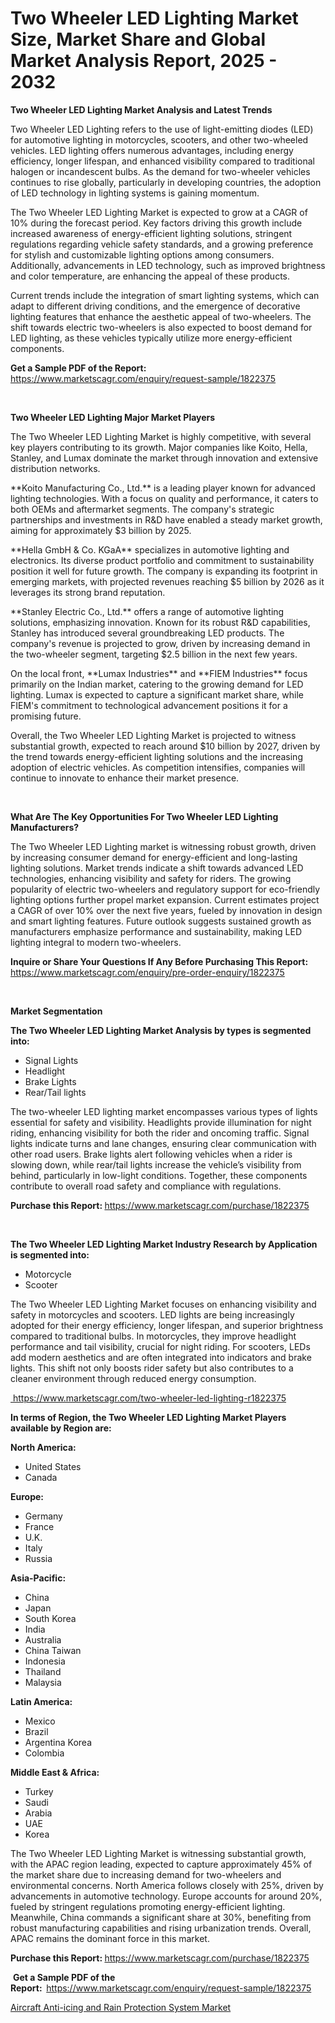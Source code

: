 <p><h1>Two Wheeler LED Lighting Market Size, Market Share and Global Market Analysis Report, 2025 - 2032</h1></p><p><strong>Two Wheeler LED Lighting Market Analysis and Latest Trends</strong></p>
<p><p>Two Wheeler LED Lighting refers to the use of light-emitting diodes (LED) for automotive lighting in motorcycles, scooters, and other two-wheeled vehicles. LED lighting offers numerous advantages, including energy efficiency, longer lifespan, and enhanced visibility compared to traditional halogen or incandescent bulbs. As the demand for two-wheeler vehicles continues to rise globally, particularly in developing countries, the adoption of LED technology in lighting systems is gaining momentum.</p><p>The Two Wheeler LED Lighting Market is expected to grow at a CAGR of 10% during the forecast period. Key factors driving this growth include increased awareness of energy-efficient lighting solutions, stringent regulations regarding vehicle safety standards, and a growing preference for stylish and customizable lighting options among consumers. Additionally, advancements in LED technology, such as improved brightness and color temperature, are enhancing the appeal of these products.</p><p>Current trends include the integration of smart lighting systems, which can adapt to different driving conditions, and the emergence of decorative lighting features that enhance the aesthetic appeal of two-wheelers. The shift towards electric two-wheelers is also expected to boost demand for LED lighting, as these vehicles typically utilize more energy-efficient components.</p></p>
<p><strong>Get a Sample PDF of the Report:&nbsp;</strong> <a href="https://www.marketscagr.com/enquiry/request-sample/1822375?utm_campaign=2529&utm_medium=2&utm_source=Github&utm_content=ia&utm_term=31032025&utm_id=two-wheeler-led-lighting">https://www.marketscagr.com/enquiry/request-sample/1822375</a></p>
<p>&nbsp;</p>
<p><strong>Two Wheeler LED Lighting Major Market Players</strong></p>
<p><p>The Two Wheeler LED Lighting Market is highly competitive, with several key players contributing to its growth. Major companies like Koito, Hella, Stanley, and Lumax dominate the market through innovation and extensive distribution networks.</p><p>**Koito Manufacturing Co., Ltd.** is a leading player known for advanced lighting technologies. With a focus on quality and performance, it caters to both OEMs and aftermarket segments. The company's strategic partnerships and investments in R&D have enabled a steady market growth, aiming for approximately $3 billion by 2025.</p><p>**Hella GmbH & Co. KGaA** specializes in automotive lighting and electronics. Its diverse product portfolio and commitment to sustainability position it well for future growth. The company is expanding its footprint in emerging markets, with projected revenues reaching $5 billion by 2026 as it leverages its strong brand reputation.</p><p>**Stanley Electric Co., Ltd.** offers a range of automotive lighting solutions, emphasizing innovation. Known for its robust R&D capabilities, Stanley has introduced several groundbreaking LED products. The company's revenue is projected to grow, driven by increasing demand in the two-wheeler segment, targeting $2.5 billion in the next few years.</p><p>On the local front, **Lumax Industries** and **FIEM Industries** focus primarily on the Indian market, catering to the growing demand for LED lighting. Lumax is expected to capture a significant market share, while FIEM's commitment to technological advancement positions it for a promising future.</p><p>Overall, the Two Wheeler LED Lighting Market is projected to witness substantial growth, expected to reach around $10 billion by 2027, driven by the trend towards energy-efficient lighting solutions and the increasing adoption of electric vehicles. As competition intensifies, companies will continue to innovate to enhance their market presence.</p></p>
<p>&nbsp;</p>
<p><strong>What Are The Key Opportunities For Two Wheeler LED Lighting Manufacturers?</strong></p>
<p><p>The Two Wheeler LED Lighting market is witnessing robust growth, driven by increasing consumer demand for energy-efficient and long-lasting lighting solutions. Market trends indicate a shift towards advanced LED technologies, enhancing visibility and safety for riders. The growing popularity of electric two-wheelers and regulatory support for eco-friendly lighting options further propel market expansion. Current estimates project a CAGR of over 10% over the next five years, fueled by innovation in design and smart lighting features. Future outlook suggests sustained growth as manufacturers emphasize performance and sustainability, making LED lighting integral to modern two-wheelers.</p></p>
<p><strong>Inquire or Share Your Questions If Any Before Purchasing This Report:</strong> <a href="https://www.marketscagr.com/enquiry/pre-order-enquiry/1822375?utm_campaign=2529&utm_medium=2&utm_source=Github&utm_content=ia&utm_term=31032025&utm_id=two-wheeler-led-lighting">https://www.marketscagr.com/enquiry/pre-order-enquiry/1822375</a></p>
<p>&nbsp;</p>
<p><strong>Market Segmentation</strong></p>
<p><strong>The Two Wheeler LED Lighting Market Analysis by types is segmented into:</strong></p>
<p><ul><li>Signal Lights</li><li>Headlight</li><li>Brake Lights</li><li>Rear/Tail lights</li></ul></p>
<p><p>The two-wheeler LED lighting market encompasses various types of lights essential for safety and visibility. Headlights provide illumination for night riding, enhancing visibility for both the rider and oncoming traffic. Signal lights indicate turns and lane changes, ensuring clear communication with other road users. Brake lights alert following vehicles when a rider is slowing down, while rear/tail lights increase the vehicle’s visibility from behind, particularly in low-light conditions. Together, these components contribute to overall road safety and compliance with regulations.</p></p>
<p><strong>Purchase this Report:&nbsp;</strong><a href="https://www.marketscagr.com/purchase/1822375?utm_campaign=2529&utm_medium=2&utm_source=Github&utm_content=ia&utm_term=31032025&utm_id=two-wheeler-led-lighting">https://www.marketscagr.com/purchase/1822375</a></p>
<p>&nbsp;</p>
<p><strong>The Two Wheeler LED Lighting Market Industry Research by Application is segmented into:</strong></p>
<p><ul><li>Motorcycle</li><li>Scooter</li></ul></p>
<p><p>The Two Wheeler LED Lighting Market focuses on enhancing visibility and safety in motorcycles and scooters. LED lights are being increasingly adopted for their energy efficiency, longer lifespan, and superior brightness compared to traditional bulbs. In motorcycles, they improve headlight performance and tail visibility, crucial for night riding. For scooters, LEDs add modern aesthetics and are often integrated into indicators and brake lights. This shift not only boosts rider safety but also contributes to a cleaner environment through reduced energy consumption.</p></p>
<p><a href="https://www.marketscagr.com/two-wheeler-led-lighting-r1822375?utm_campaign=2529&utm_medium=2&utm_source=Github&utm_content=ia&utm_term=31032025&utm_id=two-wheeler-led-lighting">&nbsp;https://www.marketscagr.com/two-wheeler-led-lighting-r1822375</a></p>
<p><strong>In terms of Region, the Two Wheeler LED Lighting Market Players available by Region are:</strong></p>
<p>
    <p> <strong> North America: </strong>
        <ul>
            <li>United States</li>
            <li>Canada</li>
        </ul>
        </p> 
    <p> <strong> Europe: </strong>
        <ul>
            <li>Germany</li>
            <li>France</li>
            <li>U.K.</li>
            <li>Italy</li>
            <li>Russia</li>
        </ul>
        </p> 
    <p> <strong> Asia-Pacific: </strong>
        <ul>
            <li>China</li>
            <li>Japan</li>
            <li>South Korea</li>
            <li>India</li>
            <li>Australia</li>
            <li>China Taiwan</li>
            <li>Indonesia</li>
            <li>Thailand</li>
            <li>Malaysia</li>
        </ul>
        </p> 
    <p> <strong> Latin America: </strong>
        <ul>
            <li>Mexico</li>
            <li>Brazil</li>
            <li>Argentina Korea</li>
            <li>Colombia</li>
        </ul>
        </p> 
    <p> <strong> Middle East & Africa: </strong>
        <ul>
            <li>Turkey</li>
            <li>Saudi</li>
            <li>Arabia</li>
            <li>UAE</li>
            <li>Korea</li>
        </ul>
    </p>
    </p>
<p><p>The Two Wheeler LED Lighting Market is witnessing substantial growth, with the APAC region leading, expected to capture approximately 45% of the market share due to increasing demand for two-wheelers and environmental concerns. North America follows closely with 25%, driven by advancements in automotive technology. Europe accounts for around 20%, fueled by stringent regulations promoting energy-efficient lighting. Meanwhile, China commands a significant share at 30%, benefiting from robust manufacturing capabilities and rising urbanization trends. Overall, APAC remains the dominant force in this market.</p></p>
<p><strong>Purchase this Report: </strong><a href="https://www.marketscagr.com/purchase/1822375?utm_campaign=2529&utm_medium=2&utm_source=Github&utm_content=ia&utm_term=31032025&utm_id=two-wheeler-led-lighting">https://www.marketscagr.com/purchase/1822375</a></p>
<p>&nbsp;<strong>Get a Sample PDF of the Report:&nbsp;&nbsp;</strong><a href="https://www.marketscagr.com/enquiry/request-sample/1822375?utm_campaign=2529&utm_medium=2&utm_source=Github&utm_content=ia&utm_term=31032025&utm_id=two-wheeler-led-lighting">https://www.marketscagr.com/enquiry/request-sample/1822375</a></p>
<p><strong></strong></p>
<p><p><a href="https://github.com/hartsockdonnette82/Market-Research-Report-List-1/blob/main/aircraft-anti-icing-and-rain-protection-system-market.md?utm_campaign=2529&utm_medium=2&utm_source=Github&utm_content=ia&utm_term=31032025&utm_id=two-wheeler-led-lighting">Aircraft Anti-icing and Rain Protection System Market</a></p></p>